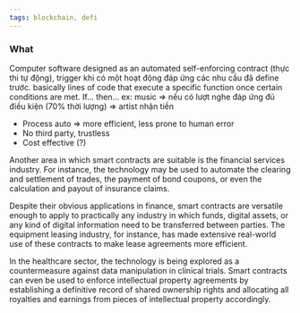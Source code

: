 ```yaml
---
tags: blockchain, defi
---
```


### What

Computer software designed as an automated self-enforcing contract (thực thi tự
động), trigger khi có một hoạt động đáp ứng các nhu cầu đã define trước.
basically lines of code that execute a specific function once certain conditions
are met. If... then... ex: music => nếu có lượt nghe đáp ứng đủ điều kiện (70%
thời lượng) => artist nhận tiền

- Process auto => more efficient, less prone to human error
- No third party, trustless
- Cost effective (?)

Another area in which smart contracts are suitable is the financial services
industry. For instance, the technology may be used to automate the clearing and
settlement of trades, the payment of bond coupons, or even the calculation and
payout of insurance claims.

Despite their obvious applications in finance, smart contracts are versatile
enough to apply to practically any industry in which funds, digital assets, or
any kind of digital information need to be transferred between parties. The
equipment leasing industry, for instance, has made extensive real-world use of
these contracts to make lease agreements more efficient.

In the healthcare sector, the technology is being explored as a countermeasure
against data manipulation in clinical trials. Smart contracts can even be used
to enforce intellectual property agreements by establishing a definitive record
of shared ownership rights and allocating all royalties and earnings from pieces
of intellectual property accordingly.
